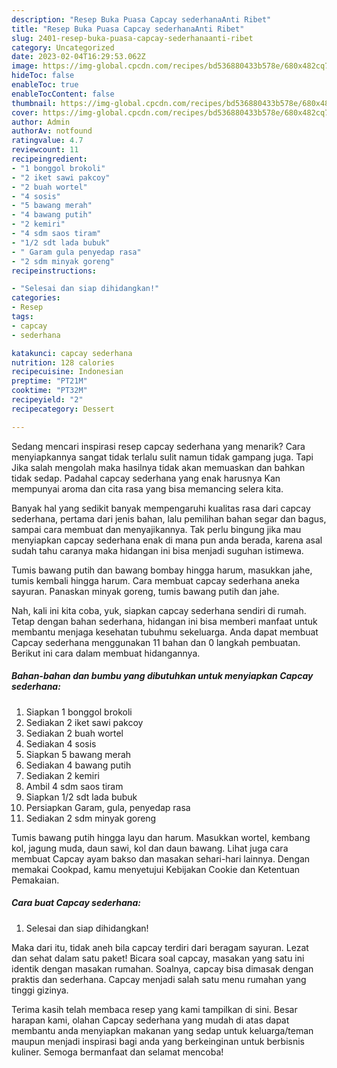 ```yaml
---
description: "Resep Buka Puasa Capcay sederhanaAnti Ribet"
title: "Resep Buka Puasa Capcay sederhanaAnti Ribet"
slug: 2401-resep-buka-puasa-capcay-sederhanaanti-ribet
category: Uncategorized
date: 2023-02-04T16:29:53.062Z
image: https://img-global.cpcdn.com/recipes/bd536880433b578e/680x482cq70/capcay-sederhana-foto-resep-utama.jpg
hideToc: false
enableToc: true
enableTocContent: false
thumbnail: https://img-global.cpcdn.com/recipes/bd536880433b578e/680x482cq70/capcay-sederhana-foto-resep-utama.jpg
cover: https://img-global.cpcdn.com/recipes/bd536880433b578e/680x482cq70/capcay-sederhana-foto-resep-utama.jpg
author: Admin
authorAv: notfound
ratingvalue: 4.7
reviewcount: 11
recipeingredient:
- "1 bonggol brokoli"
- "2 iket sawi pakcoy"
- "2 buah wortel"
- "4 sosis"
- "5 bawang merah"
- "4 bawang putih"
- "2 kemiri"
- "4 sdm saos tiram"
- "1/2 sdt lada bubuk"
- " Garam gula penyedap rasa"
- "2 sdm minyak goreng"
recipeinstructions:

- "Selesai dan siap dihidangkan!"
categories:
- Resep
tags:
- capcay
- sederhana

katakunci: capcay sederhana 
nutrition: 128 calories
recipecuisine: Indonesian
preptime: "PT21M"
cooktime: "PT32M"
recipeyield: "2"
recipecategory: Dessert

---
```



Sedang mencari inspirasi resep capcay sederhana yang menarik? Cara menyiapkannya sangat tidak terlalu sulit namun tidak gampang juga. Tapi Jika salah mengolah maka hasilnya tidak akan memuaskan dan bahkan tidak sedap. Padahal capcay sederhana yang enak harusnya Kan mempunyai aroma dan cita rasa yang bisa memancing selera kita.


Banyak hal yang sedikit banyak mempengaruhi kualitas rasa dari capcay sederhana, pertama dari jenis bahan, lalu pemilihan bahan segar dan bagus, sampai cara membuat dan menyajikannya. Tak perlu bingung jika mau menyiapkan capcay sederhana enak di mana pun anda berada, karena asal sudah tahu caranya maka hidangan ini bisa menjadi suguhan istimewa.

Tumis bawang putih dan bawang bombay hingga harum, masukkan jahe, tumis kembali hingga harum. Cara membuat capcay sederhana aneka sayuran. Panaskan minyak goreng, tumis bawang putih dan jahe.


Nah, kali ini kita coba, yuk, siapkan capcay sederhana sendiri di rumah. Tetap dengan bahan sederhana, hidangan ini bisa memberi manfaat untuk membantu menjaga kesehatan tubuhmu sekeluarga. Anda dapat membuat Capcay sederhana menggunakan 11 bahan dan 0 langkah pembuatan. Berikut ini cara dalam membuat hidangannya.

<!--inarticleads1-->

##### Bahan-bahan dan bumbu yang dibutuhkan untuk menyiapkan Capcay sederhana:

1. Siapkan 1 bonggol brokoli
1. Sediakan 2 iket sawi pakcoy
1. Sediakan 2 buah wortel
1. Sediakan 4 sosis
1. Siapkan 5 bawang merah
1. Sediakan 4 bawang putih
1. Sediakan 2 kemiri
1. Ambil 4 sdm saos tiram
1. Siapkan 1/2 sdt lada bubuk
1. Persiapkan  Garam, gula, penyedap rasa
1. Sediakan 2 sdm minyak goreng


Tumis bawang putih hingga layu dan harum. Masukkan wortel, kembang kol, jagung muda, daun sawi, kol dan daun bawang. Lihat juga cara membuat Capcay ayam bakso dan masakan sehari-hari lainnya. Dengan memakai Cookpad, kamu menyetujui Kebijakan Cookie dan Ketentuan Pemakaian. 

<!--inarticleads2-->

##### Cara buat Capcay sederhana:


1. Selesai dan siap dihidangkan!

Maka dari itu, tidak aneh bila capcay terdiri dari beragam sayuran. Lezat dan sehat dalam satu paket! Bicara soal capcay, masakan yang satu ini identik dengan masakan rumahan. Soalnya, capcay bisa dimasak dengan praktis dan sederhana. Capcay menjadi salah satu menu rumahan yang tinggi gizinya. 

Terima kasih telah membaca resep yang kami tampilkan di sini. Besar harapan kami, olahan Capcay sederhana yang mudah di atas dapat membantu anda menyiapkan makanan yang sedap untuk keluarga/teman maupun menjadi inspirasi bagi anda yang berkeinginan untuk berbisnis kuliner. Semoga bermanfaat dan selamat mencoba!
